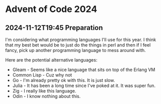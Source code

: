 # Advent of Code 2024

## 2024-11-12T19:45 Preparation

I'm considering what programming languages I'll use for this year.  I think that my best bet would be to just do the things in perl and then if I feel fancy, pick up another programming language to mess around with.

Here are the potential alternative languages:
* Gleam - Seems like a nice language that sits on top of the Erlang VM
* Common Lisp - Cuz why not
* Go - I'm already pretty ok with this.  It is just slow.
* Julia - It has been a long time since I've poked at it.  It was super fun.
* Zig - I really like this language.
* Odin - I know nothing about this.

